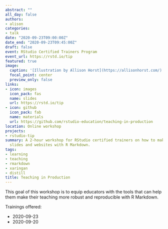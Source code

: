 ```yaml
---
abstract: ""
all_day: false
authors:
- alison
categories:
- talk
date: "2020-09-23T09:00:00Z"
date_end: "2020-09-23T09:45:00Z"
draft: false
event: RStudio Certified Trainers Program
event_url: https://rstd.io/tip
featured: true
image:
  caption: '[Illustration by Allison Horst](https://allisonhorst.com/)'
  focal_point: center
  preview_only: false
links:
- icon: images
  icon_pack: fas
  name: slides
  url: https://rstd.io/tip
- icon: github
  icon_pack: fab
  name: materials
  url: https://github.com/rstudio-education/teaching-in-production
location: Online workshop
projects:
- rstudio-tip
summary: A 2-hour workshop for RStudio certified trainers on how to make shareable
  slides and websites with R Markdown.
tags:
- learning
- teaching
- rmarkdown
- xaringan
- distill
title: Teaching in Production
---
```


This goal of this workshop is to equip educators with the tools that can help them make their teaching more robust and reproducible with R Markdown.

Trainings offered:

+ 2020-09-23 
+ 2020-09-20
